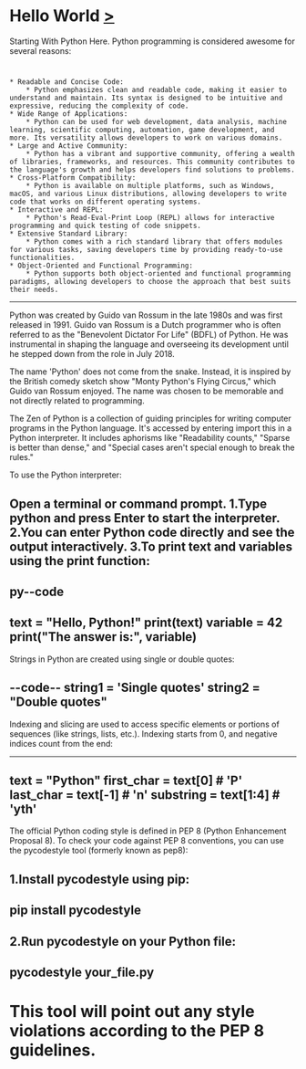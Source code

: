 # Hello World [>](https://github.com/TheeKingZa/alx-higher_level_programming/tree/master/0x01-python-if_else_loops_functions)

Starting With Python Here.
Python programming is considered awesome for several reasons:
#

	* Readable and Concise Code:
		* Python emphasizes clean and readable code, making it easier to understand and maintain. Its syntax is designed to be intuitive and expressive, reducing the complexity of code.
	* Wide Range of Applications:
		* Python can be used for web development, data analysis, machine learning, scientific computing, automation, game development, and more. Its versatility allows developers to work on various domains.
	* Large and Active Community:
		* Python has a vibrant and supportive community, offering a wealth of libraries, frameworks, and resources. This community contributes to the language's growth and helps developers find solutions to problems.
	* Cross-Platform Compatibility:
		* Python is available on multiple platforms, such as Windows, macOS, and various Linux distributions, allowing developers to write code that works on different operating systems.
	* Interactive and REPL:
		* Python's Read-Eval-Print Loop (REPL) allows for interactive programming and quick testing of code snippets.
	* Extensive Standard Library:
		* Python comes with a rich standard library that offers modules for various tasks, saving developers time by providing ready-to-use functionalities.
	* Object-Oriented and Functional Programming:
		* Python supports both object-oriented and functional programming paradigms, allowing developers to choose the approach that best suits their needs.

-------

Python was created by Guido van Rossum in the late 1980s and was first released in 1991. Guido van Rossum is a Dutch programmer who is often referred to as the "Benevolent Dictator For Life" (BDFL) of Python. He was instrumental in shaping the language and overseeing its development until he stepped down from the role in July 2018.

The name 'Python' does not come from the snake. Instead, it is inspired by the British comedy sketch show "Monty Python's Flying Circus," which Guido van Rossum enjoyed. The name was chosen to be memorable and not directly related to programming.

The Zen of Python is a collection of guiding principles for writing computer programs in the Python language. It's accessed by entering import this in a Python interpreter. It includes aphorisms like "Readability counts," "Sparse is better than dense," and "Special cases aren't special enough to break the rules."

To use the Python interpreter:

Open a terminal or command prompt.
1.Type python and press Enter to start the interpreter.
2.You can enter Python code directly and see the output interactively.
3.To print text and variables using the print function:
---------
py--code
---------
text = "Hello, Python!"
print(text)
variable = 42
print("The answer is:", variable)
-----
Strings in Python are created using single or double quotes:

--code--
string1 = 'Single quotes'
string2 = "Double quotes"
---------------------------

Indexing and slicing are used to access specific elements or portions of sequences (like strings, lists, etc.). Indexing starts from 0, and negative indices count from the end:

------
text = "Python"
first_char = text[0]  # 'P'
last_char = text[-1]   # 'n'
substring = text[1:4]  # 'yth'
----------------------------

The official Python coding style is defined in PEP 8 (Python Enhancement Proposal 8). To check your code against PEP 8 conventions, you can use the pycodestyle tool (formerly known as pep8):

1.Install pycodestyle using pip:
---
pip install pycodestyle
---

2.Run pycodestyle on your Python file:
---
pycodestyle your_file.py
---

This tool will point out any style violations according to the PEP 8 guidelines.
====================================================================================

